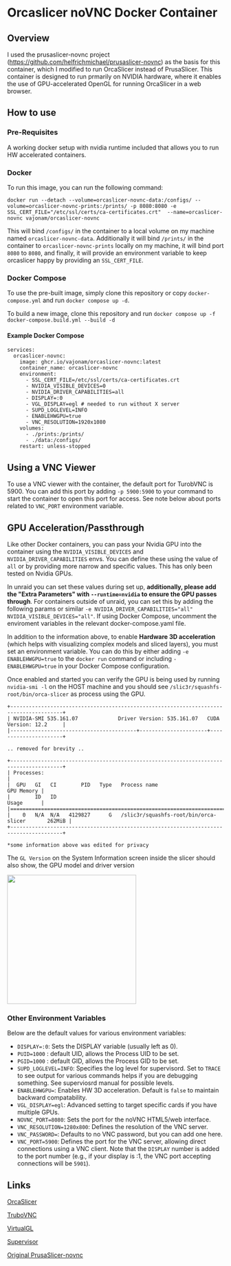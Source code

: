 # Orcaslicer noVNC Docker Container

## Overview

I used the prusaslicer-novnc project (https://github.com/helfrichmichael/prusaslicer-novnc) as the basis for this container, which I modified to run OrcaSlicer instead of PrusaSlicer. This container is designed to run prmarily on NVIDIA hardware, where it enables the use of GPU-accelerated OpenGL for running OrcaSlicer in a web browser.

## How to use
### Pre-Requisites

A working docker setup with nvidia runtime included that allows you to run HW accelerated containers.

### Docker
To run this image, you can run the following command: 

```
docker run --detach --volume=orcaslicer-novnc-data:/configs/ --volume=orcaslicer-novnc-prints:/prints/ -p 8080:8080 -e SSL_CERT_FILE="/etc/ssl/certs/ca-certificates.crt"  --name=orcaslicer-novnc vajonam/orcaslicer-novnc
```

This will bind `/configs/` in the container to a local volume on my machine named `orcaslicer-novnc-data`. Additionally it will bind `/prints/` in the container to `orcaslicer-novnc-prints` locally on my machine, it will bind port `8080` to `8080`, and finally, it will provide an environment variable to keep orcaslicer happy by providing an `SSL_CERT_FILE`.

### Docker Compose
To use the pre-built image, simply clone this repository or copy `docker-compose.yml` and run `docker compose up -d`.

To build a new image, clone this repository and run `docker compose up -f docker-compose.build.yml --build -d`

#### Example Docker Compose

```
services:
  orcaslicer-novnc:
    image: ghcr.io/vajonam/orcaslicer-novnc:latest
    container_name: orcaslicer-novnc
    environment:
      - SSL_CERT_FILE=/etc/ssl/certs/ca-certificates.crt
      - NVIDIA_VISIBLE_DEVICES=0
      - NVIDIA_DRIVER_CAPABILITIES=all
      - DISPLAY=:0
      - VGL_DISPLAY=egl # needed to run without X server
      - SUPD_LOGLEVEL=INFO 
      - ENABLEHWGPU=true
      - VNC_RESOLUTION=1920x1080
    volumes:
      - ./prints:/prints/
      - ./data:/configs/
    restart: unless-stopped
``` 

## Using a VNC Viewer

To use a VNC viewer with the container, the default port for TurobVNC is 5900. You can add this port by adding `-p 5900:5900` to your command to start the container to open this port for access. See note below about ports related to `VNC_PORT` environment variable. 


## GPU Acceleration/Passthrough

Like other Docker containers, you can pass your Nvidia GPU into the container using the `NVIDIA_VISIBLE_DEVICES` and `NVIDIA_DRIVER_CAPABILITIES` envs. You can define these using the value of `all` or by providing more narrow and specific values. This has only been tested on Nvidia GPUs.

In unraid you can set these values during set up, **additionally, please add the "Extra Parameters" with `--runtime=nvidia` to ensure the GPU passes through**. For containers outside of unraid, you can set this by adding the following params or similar  `-e NVIDIA_DRIVER_CAPABILITIES="all" NVIDIA_VISIBLE_DEVICES="all"`. If using Docker Compose, uncomment the enviroment variables in the relevant docker-compose.yaml file.

In addition to the information above, to enable **Hardware 3D acceleration** (which helps with visualizing complex models and  sliced layers), you must set an environment variable. You can do this by either adding `-e ENABLEHWGPU=true` to the `docker run` command or including `- ENABLEHWGPU=true` in your Docker Compose configuration.

Once enabled and started you can verify the GPU is being used by running `nvidia-smi -l` on the HOST machine and you should see `/slic3r/squashfs-root/bin/orca-slicer` as process using the GPU. 

```
+---------------------------------------------------------------------------------------+
| NVIDIA-SMI 535.161.07             Driver Version: 535.161.07   CUDA Version: 12.2     |
|-----------------------------------------+----------------------+----------------------+

.. removed for brevity .. 

+---------------------------------------------------------------------------------------+
| Processes:                                                                            |
|  GPU   GI   CI        PID   Type   Process name                            GPU Memory |
|        ID   ID                                                             Usage      |
|=======================================================================================|
|    0   N/A  N/A   4129827      G   /slic3r/squashfs-root/bin/orca-slicer       262MiB |
+---------------------------------------------------------------------------------------+

*some information above was edited for privacy
```

The `GL Version` on the System Information screen inside the slicer should also show, the GPU model and driver version

<img src="https://github.com/vajonam/orcaslicer-novnc/blob/orcaslicer/images/orcaslicer_screenshot.png" width="300" />


### Other Environment Variables

Below are the default values for various environment variables:

- `DISPLAY=:0`: Sets the DISPLAY variable (usually left as 0).
- `PUID=1000` : default UID, allows the Process UID to be set.
- `PGID=1000` : default GID, allows the Process GID to be set.
- `SUPD_LOGLEVEL=INFO`: Specifies the log level for supervisord. Set to `TRACE` to see output for various commands helps if you are debugging something. See superviosrd manual for possible levels.
- `ENABLEHWGPU=`: Enables HW 3D acceleration. Default is `false` to maintain backward compatability.
- `VGL_DISPLAY=egl`: Advanced setting to target specific cards if you have multiple GPUs. 
- `NOVNC_PORT=8080`: Sets the port for the noVNC HTML5/web interface.
- `VNC_RESOLUTION=1280x800`: Defines the resolution of the VNC server.
- `VNC_PASSWORD=`: Defaults to no VNC password, but you can add one here.
- `VNC_PORT=5900`: Defines the port for the VNC server, allowing direct connections using a VNC client. Note that the `DISPLAY` number is added to the port number (e.g., if your display is :1, the VNC port accepting connections will be `5901`).

## Links

[OrcaSlicer](https://github.com/SoftFever/OrcaSlicer)

[TruboVNC](https://www.turbovnc.org/)

[VirtualGL](https://virtualgl.org/)

[Supervisor](http://supervisord.org/)

[Original PrusaSlicer-novnc](https://github.com/helfrichmichael/prusaslicer-novnc)

